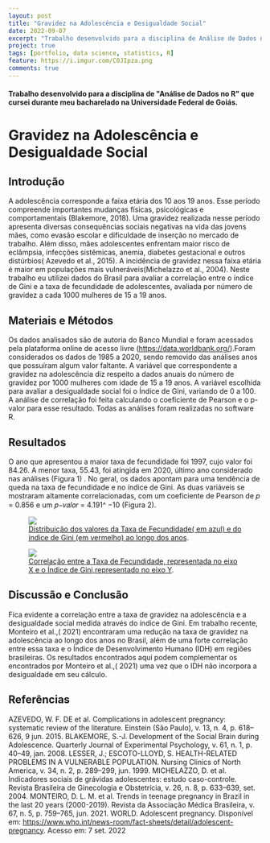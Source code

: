 ```yaml
---
layout: post
title: "Gravidez na Adolescência e Desigualdade Social"
date: 2022-09-07
excerpt: "Trabalho desenvolvido para a disciplina de Análise de Dados no R"
project: true
tags: [portfolio, data science, statistics, R]
feature: https://i.imgur.com/C0JIpza.png
comments: true
---
```


#### Trabalho desenvolvido para a disciplina de "Análise de Dados no R" que cursei durante meu bacharelado na Universidade Federal de Goiás. 

# Gravidez na Adolescência e Desigualdade Social

## Introdução

A adolescência corresponde a faixa etária dos 10 aos 19 anos. Esse período
compreende importantes mudanças físicas, psicológicas e comportamentais (Blakemore,
2018). Uma gravidez realizada nesse período apresenta diversas consequências sociais
negativas na vida das jovens mães, como evasão escolar e dificuldade de inserção no
mercado de trabalho. Além disso, mães adolescentes enfrentam maior risco de eclâmpsia,
infecções sistêmicas, anemia, diabetes gestacional e outros distúrbios( Azevedo et al., 2015).
A incidência de gravidez nessa faixa etária é maior em populações mais vulneráveis(Michelazzo et al., 2004). Neste trabalho eu utilizei dados do Brasil para avaliar a correlação entre o índice de Gini e a taxa de fecundidade de adolescentes, avaliada por número de gravidez a cada 1000 mulheres de 15 a 19 anos.

## Materiais e Métodos

Os dados analisados são de autoria do Banco Mundial e foram acessados pela plataforma online de acesso livre (https://data.worldbank.org/).Foram considerados os dados de 1985 a 2020, sendo removido das análises anos que possuíram algum valor faltante. A variável que correspondente a gravidez na adolescência diz respeito a dados anuais do número de gravidez por 1000 mulheres com idade de 15 a 19 anos. A variável escolhida para avaliar a desigualdade social foi o Índice de Gini, variando de 0 a 100. A análise de correlação foi feita calculando o coeficiente de Pearson e o p-valor para esse resultado.
Todas as análises foram realizadas no software R.

## Resultados

O ano que apresentou a maior taxa de fecundidade foi 1997, cujo valor foi 84.26. A menor taxa, 55.43, foi atingida em 2020, último ano considerado nas análises (Figura 1) . No geral, os dados apontam para uma tendência de queda na taxa de fecundidade e no índice de Gini.
As duas variáveis se mostraram altamente correlacionadas, com um coeficiente de Pearson de 𝑝 = 0.856 e um 𝑝−𝑣𝑎𝑙𝑜𝑟 = 4.191^ −10 (Figura 2).

<figure>
	<a href="https://i.imgur.com/kf1Qwb6.png"><img src="https://i.imgur.com/kf1Qwb6.png"></a>
	<figcaption><a href="https://i.imgur.com/kf1Qwb6.png" title="Figura 1.">Distribuição dos valores da Taxa de Fecundidade( em azul) e do índice de Gini (em vermelho) ao longo dos anos</a>.</figcaption>
</figure>

<figure>
	<a href="https://i.imgur.com/hBTvC7p.png"><img src="https://i.imgur.com/hBTvC7p.png"></a>
	<figcaption><a href="https://i.imgur.com/hBTvC7p.png" title="Figura 2.">Correlação entre a Taxa de Fecundidade, representada no eixo X e o Índice de Gini,representado no eixo Y</a>.</figcaption>
</figure>


## Discussão e Conclusão

Fica evidente a correlação entre a taxa de gravidez na adolescência e a desigualdade social
medida através do índice de Gini. Em trabalho recente, Monteiro et al.,( 2021) encontraram uma redução na taxa de gravidez na adolescência ao longo dos anos no Brasil, além de uma forte correlação entre essa taxa e o Índice de Desenvolvimento Humano (IDH) em regiões brasileiras. Os resultados encontrados aqui podem complementar os encontrados por Monteiro et al.,( 2021) uma vez que o IDH não incorpora a desigualdade em seu cálculo.

## Referências
AZEVEDO, W. F. DE et al. Complications in adolescent pregnancy: systematic review of the literature.
Einstein (São Paulo), v. 13, n. 4, p. 618–626, 9 jun. 2015.
BLAKEMORE, S.-J. Development of the Social Brain during Adolescence. Quarterly Journal of
Experimental Psychology, v. 61, n. 1, p. 40–49, jan. 2008.
LESSER, J.; ESCOTO-LLOYD, S. HEALTH-RELATED PROBLEMS IN A VULNERABLE POPULATION.
Nursing Clinics of North America, v. 34, n. 2, p. 289–299, jun. 1999.
MICHELAZZO, D. et al. Indicadores sociais de grávidas adolescentes: estudo caso-controle. Revista
Brasileira de Ginecologia e Obstetrícia, v. 26, n. 8, p. 633–639, set. 2004.
MONTEIRO, D. L. M. et al. Trends in teenage pregnancy in Brazil in the last 20 years (2000-2019).
Revista da Associação Médica Brasileira, v. 67, n. 5, p. 759–765, jun. 2021.
WORLD. Adolescent pregnancy. Disponível em:
<https://www.who.int/news-room/fact-sheets/detail/adolescent-pregnancy>. Acesso em: 7 set. 2022